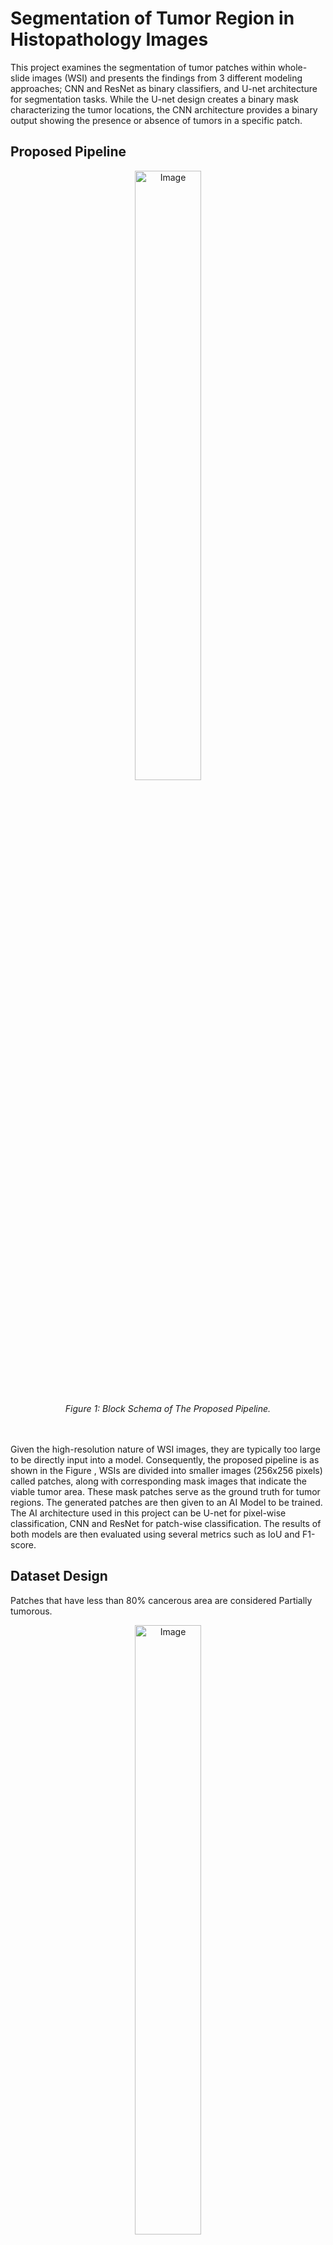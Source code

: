 # Segmentation of Tumor Region in Histopathology Images

This project examines the segmentation of tumor patches within whole-slide images (WSI) and presents the findings from 3 different modeling approaches; CNN and ResNet as binary classifiers, and U-net architecture for segmentation tasks. While the U-net design creates a binary mask characterizing the tumor locations, the CNN architecture provides a binary output showing the presence or absence of tumors in a specific patch.

## Proposed Pipeline
<figure style="display: block; text-align: center;">
  <img  src="https://github.com/muhannad125/cancer_segmentation/assets/61150919/1d9dc881-f699-4967-82d4-3c45fa87a834" alt="Image" style="display: block; margin: 0 auto;width: 50%;">
  <br>
  <figcaption style="margin-top: 5px;"><em>Figure 1: Block Schema of The Proposed Pipeline.</em></figcaption>
</figure>

<br>
<br>
Given the high-resolution nature of WSI images, they are typically too large to be directly input into a model. Consequently, the proposed pipeline is as shown in the Figure , WSIs are divided into smaller images (256x256 pixels) called patches, along with corresponding mask images that indicate the viable tumor area. These mask patches serve as the ground truth for tumor regions. The generated patches are then given to an AI Model to be trained. The AI architecture used in this project can be U-net for pixel-wise classification, CNN and ResNet for patch-wise classification. The results of both models are then evaluated using several metrics such as IoU and F1-score.

## Dataset Design
Patches that have less than 80% cancerous area are considered Partially tumorous.
<figure style="display: block; text-align: center;">
  <img  src="https://github.com/muhannad125/cancer_segmentation/assets/61150919/71621529-e1ee-4bda-b42e-ceb6b7dcaed7" alt="Image" style="display: block; margin: 0 auto;width: 50%;">
  <br>
  <figcaption style="margin-top: 5px;"><em>Figure 2.0: Patched Image Examples.</em></figcaption>
</figure>
<br>
<br>


<figure style="display: block; text-align: center;">
  <img  src="https://github.com/muhannad125/cancer_segmentation/assets/61150919/7aeecdeb-71c9-413f-9cdd-a61fe1078f91" alt="Image" style="display: block; margin: 0 auto;width: 50%;">
  <br>
  <figcaption style="margin-top: 5px;"><em>Figure 2.1: WSI Image.</em></figcaption>
</figure>
<br>

## Handling the Imbalance in the Training Dataset
In the training dataset, there is a noticeable imbalance between the number of noncancerous patches and cancerous ones. This imbalance may adversely affect the training process, as the model may become biased towards the majority class (noncancerous patches) and might not perform well in identifying the minority class (cancerous patches). This issue could lead to a higher false-negative rate, which is not desirable in medical applications where accurate detection of cancerous regions is crucial.
To mitigate the effects of this class imbalance, several techniques is used for both pixel-wise segmentation and patch-wise classification tasks.

## Results
The CNN and U-Net models were trained on 2 different amount of data: 20 WSIs and 45 WSIs. In this case, it is an expected result that the success will increase with the increase in the number of data. However, the increase in the amount of data made the test and train processes more recourse consuming in terms of time and hardware.


### Evaluation of CNN Architecture Performance
<figure style="display: block; text-align: center;">
  <img  src="https://github.com/muhannad125/cancer_segmentation/assets/61150919/3d856356-e2f1-491e-9d8d-1470e0b5b9e1" alt="Image" style="display: block; margin: 0 auto;width: 75%;">
  <br>
  <figcaption style="margin-top: 5px;"><em>Figure 3.0: Results of CNN trained on 20 WSI (Partially Tumorous patches labeled as Tumorous)
</em></figcaption>
</figure>
<br>
<br>


<figure style="display: block; text-align: center;">
  <img  src="https://github.com/muhannad125/cancer_segmentation/assets/61150919/169b7c1d-72a2-4e6f-a8e6-0866c6c344b9" alt="Image" style="display: block; margin: 0 auto;width: 75%;">
  <br>
  <figcaption style="margin-top: 5px;"><em>Figure 3.1: Results of CNN trained on 20 WSI (Partially Tumorous patches labeled as Non-Tumorous)
</em></figcaption>
</figure>
<br>
<br>



<figure style="display: block; text-align: center;">
  <img  src="https://github.com/muhannad125/cancer_segmentation/assets/61150919/e79a6755-942e-452e-ad4e-360bb3879498" alt="Image" style="display: block; margin: 0 auto;width: 75%;">
  <br>
  <figcaption style="margin-top: 5px;"><em>Figure 3.2: Results of CNN trained on 45 WSI (Partially Tumorous patches labeled as Tumorous)

</em></figcaption>
</figure>
<br>
<br>

### Evaluation of U-Net Performance
It has been observed that training the models on WSIs with a balanced distribution give better performance. The reason for this is that the models trained on unbalanced distributions have a chance to overfit, resulting in bad performance.

Different distributions and data size were tested to find the best performing model. As shown in the Figure 3.3 and Figure 3.5 when training U-net on only cancerous data the model becomes overfitted towards cancerous data resulting in 0 accuracy on benign data.
Also, Figure 3.5 shows that when training U-Net on 45 WSIs with 50% benign and 50% malignant data the model becomes biased towards benign data. This can be because of the huge amount of benign patches in the 45 WSIs. It is crucial for U-net to balance the data used for training in order to get satisfying results.

<figure style="display: block; text-align: center;">
  <img  src="https://github.com/muhannad125/cancer_segmentation/assets/61150919/45decf06-8f95-4441-99dc-b2a8abdbb648" alt="Image" style="display: block; margin: 0 auto;">
  <br>
  <figcaption style="margin-top: 5px;"><em>Figure 3.3: Results of U-Net trained on 20 Whole Slide Images (WSIs).

</em></figcaption>
</figure>
<br>
<br>

<figure style="display: block; text-align: center;">
  <img  src="https://github.com/muhannad125/cancer_segmentation/assets/61150919/0392a433-6935-4d59-aa50-b356b564ac0e" alt="Image" style="display: block; margin: 0 auto;width:50%">
  <br>
  <figcaption style="margin-top: 5px;"><em>Figure 3.4: Over all results of the U-net trained on 20 WSI

</em></figcaption>
</figure>
<br>
<br>

<figure style="display: block; text-align: center;">
  <img  src="https://github.com/muhannad125/cancer_segmentation/assets/61150919/4ef9d5ec-bd47-4ece-95ca-f4d9ec2f627b" alt="Image" style="display: block; margin: 0 auto;">
  <br>
  <figcaption style="margin-top: 5px;"><em>Figure 3.5: Results of U-Net trained on 45 Whole Slide Images (WSIs).

</em></figcaption>
</figure>
<br>
<br>

<figure style="display: block; text-align: center;">
  <img  src="https://github.com/muhannad125/cancer_segmentation/assets/61150919/134ea6f2-449b-4fd3-9f24-75250315fb4b" alt="Image" style="display: block; margin: 0 auto;width:50%">
  <br>
  <figcaption style="margin-top: 5px;"><em>Figure 3.6: Over all results of the models trained on 45 WSI

</em></figcaption>
</figure>
<br>
<br>


## Examples

<figure style="display: block; text-align: center;">
  <img  src="https://github.com/muhannad125/cancer_segmentation/assets/61150919/fdae55bb-31cd-428e-bcf7-d2e927381603" alt="Image" style="display: block; margin: 0 auto;">
  <br>
  <figcaption style="margin-top: 5px;"><em>Figure 4.0: Example results of the trained models Model 1*: Best performing U-Net model trained on 20 WSI Model 2*: Best performing U-Net model trained on 45 WSI
</em></figcaption>
</figure>
<br>
<br>

<figure style="display: block; text-align: center;">
  <img  src="https://github.com/muhannad125/cancer_segmentation/assets/61150919/437570bc-a12d-4bd7-8d7d-8a99d765e8b9" alt="Image" style="display: block; margin: 0 auto;width:50%">
  <br>
  <figcaption style="margin-top: 5px;"><em>Figure 4.1: Segmentation of Training_phase_2_048
</em></figcaption>
</figure>
<br>
<br>
 

<figure style="display: block; text-align: center;">
  <img  src="https://github.com/muhannad125/cancer_segmentation/assets/61150919/65963555-7b32-421e-ad86-c33701ff361a" alt="Image" style="display: block; margin: 0 auto;width:50%">
  <br>
  <figcaption style="margin-top: 5px;"><em>Figure 4.2: Segmentation of Training_phase_2_050
</em></figcaption>
</figure>
<br>
<br>

## Contirbuters
<!-- CONTACT -->
## Contributors

Muhannad Tuameh - muhannadtumah@gmail.com

Emre Arslanoğlu - emre.arslanoglu@std.yildiz.edu.tr

Project Link: [https://github.com/muhannad125/cancer_segmentation](https://github.com/muhannad125/cancer_segmentation)

<p align="right">(<a href="#readme-top">back to top</a>)</p>

